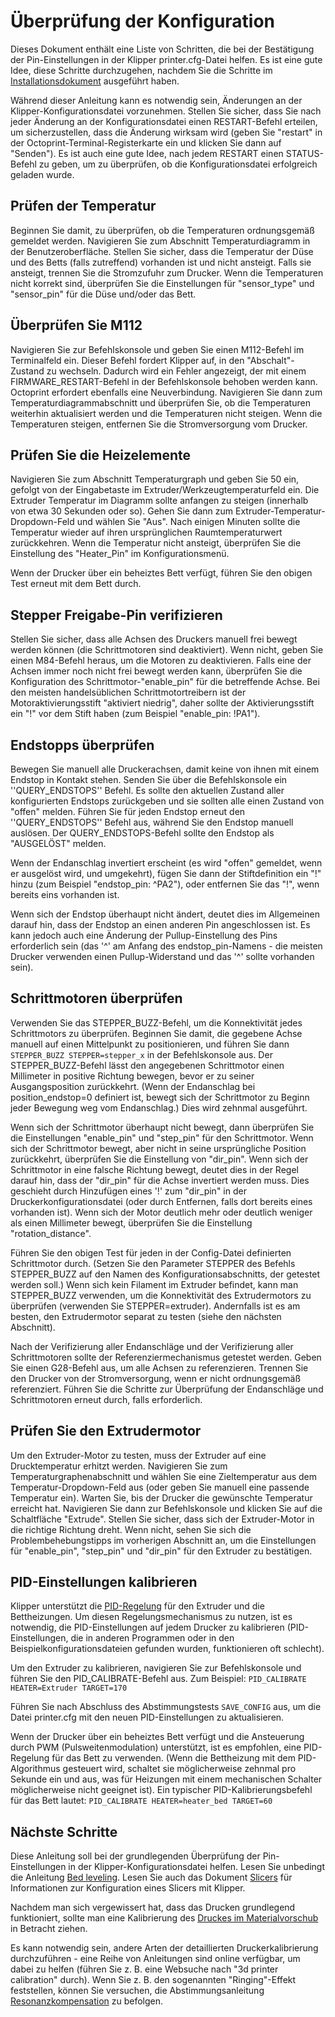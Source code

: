 # Überprüfung der Konfiguration

Dieses Dokument enthält eine Liste von Schritten, die bei der Bestätigung der Pin-Einstellungen in der Klipper printer.cfg-Datei helfen. Es ist eine gute Idee, diese Schritte durchzugehen, nachdem Sie die Schritte im [Installationsdokument](Installation.md) ausgeführt haben.

Während dieser Anleitung kann es notwendig sein, Änderungen an der Klipper-Konfigurationsdatei vorzunehmen. Stellen Sie sicher, dass Sie nach jeder Änderung an der Konfigurationsdatei einen RESTART-Befehl erteilen, um sicherzustellen, dass die Änderung wirksam wird (geben Sie "restart" in der Octoprint-Terminal-Registerkarte ein und klicken Sie dann auf "Senden"). Es ist auch eine gute Idee, nach jedem RESTART einen STATUS-Befehl zu geben, um zu überprüfen, ob die Konfigurationsdatei erfolgreich geladen wurde.

## Prüfen der Temperatur

Beginnen Sie damit, zu überprüfen, ob die Temperaturen ordnungsgemäß gemeldet werden. Navigieren Sie zum Abschnitt Temperaturdiagramm in der Benutzeroberfläche. Stellen Sie sicher, dass die Temperatur der Düse und des Betts (falls zutreffend) vorhanden ist und nicht ansteigt. Falls sie ansteigt, trennen Sie die Stromzufuhr zum Drucker. Wenn die Temperaturen nicht korrekt sind, überprüfen Sie die Einstellungen für "sensor_type" und "sensor_pin" für die Düse und/oder das Bett.

## Überprüfen Sie M112

Navigieren Sie zur Befehlskonsole und geben Sie einen M112-Befehl im Terminalfeld ein. Dieser Befehl fordert Klipper auf, in den "Abschalt"-Zustand zu wechseln. Dadurch wird ein Fehler angezeigt, der mit einem FIRMWARE_RESTART-Befehl in der Befehlskonsole behoben werden kann. Octoprint erfordert ebenfalls eine Neuverbindung. Navigieren Sie dann zum Temperaturdiagrammabschnitt und überprüfen Sie, ob die Temperaturen weiterhin aktualisiert werden und die Temperaturen nicht steigen. Wenn die Temperaturen steigen, entfernen Sie die Stromversorgung vom Drucker.

## Prüfen Sie die Heizelemente

Navigieren Sie zum Abschnitt Temperaturgraph und geben Sie 50 ein, gefolgt von der Eingabetaste im Extruder/Werkzeugtemperaturfeld ein. Die Extruder Temperatur im Diagramm sollte anfangen zu steigen (innerhalb von etwa 30 Sekunden oder so). Gehen Sie dann zum Extruder-Temperatur-Dropdown-Feld und wählen Sie "Aus". Nach einigen Minuten sollte die Temperatur wieder auf ihren ursprünglichen Raumtemperaturwert zurückkehren. Wenn die Temperatur nicht ansteigt, überprüfen Sie die Einstellung des "Heater_Pin" im Konfigurationsmenü.

Wenn der Drucker über ein beheiztes Bett verfügt, führen Sie den obigen Test erneut mit dem Bett durch.

## Stepper Freigabe-Pin verifizieren

Stellen Sie sicher, dass alle Achsen des Druckers manuell frei bewegt werden können (die Schrittmotoren sind deaktiviert). Wenn nicht, geben Sie einen M84-Befehl heraus, um die Motoren zu deaktivieren. Falls eine der Achsen immer noch nicht frei bewegt werden kann, überprüfen Sie die Konfiguration des Schrittmotor-"enable_pin" für die betreffende Achse. Bei den meisten handelsüblichen Schrittmotortreibern ist der Motoraktivierungsstift "aktiviert niedrig", daher sollte der Aktivierungsstift ein "!" vor dem Stift haben (zum Beispiel "enable_pin: !PA1").

## Endstopps überprüfen

Bewegen Sie manuell alle Druckerachsen, damit keine von ihnen mit einem Endstop in Kontakt stehen. Senden Sie über die Befehlskonsole ein ''QUERY_ENDSTOPS'' Befehl. Es sollte den aktuellen Zustand aller konfigurierten Endstops zurückgeben und sie sollten alle einen Zustand von "offen" melden. Führen Sie für jeden Endstop erneut den ''QUERY_ENDSTOPS'' Befehl aus, während Sie den Endstop manuell auslösen. Der QUERY_ENDSTOPS-Befehl sollte den Endstop als "AUSGELÖST" melden.

Wenn der Endanschlag invertiert erscheint (es wird "offen" gemeldet, wenn er ausgelöst wird, und umgekehrt), fügen Sie dann der Stiftdefinition ein "!" hinzu (zum Beispiel "endstop_pin: ^PA2"), oder entfernen Sie das "!", wenn bereits eins vorhanden ist.

Wenn sich der Endstop überhaupt nicht ändert, deutet dies im Allgemeinen darauf hin, dass der Endstop an einen anderen Pin angeschlossen ist. Es kann jedoch auch eine Änderung der Pullup-Einstellung des Pins erforderlich sein (das '^' am Anfang des endstop_pin-Namens - die meisten Drucker verwenden einen Pullup-Widerstand und das '^' sollte vorhanden sein).

## Schrittmotoren überprüfen

Verwenden Sie das STEPPER_BUZZ-Befehl, um die Konnektivität jedes Schrittmotors zu überprüfen. Beginnen Sie damit, die gegebene Achse manuell auf einen Mittelpunkt zu positionieren, und führen Sie dann `STEPPER_BUZZ STEPPER=stepper_x` in der Befehlskonsole aus. Der STEPPER_BUZZ-Befehl lässt den angegebenen Schrittmotor einen Millimeter in positive Richtung bewegen, bevor er zu seiner Ausgangsposition zurückkehrt. (Wenn der Endanschlag bei position_endstop=0 definiert ist, bewegt sich der Schrittmotor zu Beginn jeder Bewegung weg vom Endanschlag.) Dies wird zehnmal ausgeführt.

Wenn sich der Schrittmotor überhaupt nicht bewegt, dann überprüfen Sie die Einstellungen "enable_pin" und "step_pin" für den Schrittmotor. Wenn sich der Schrittmotor bewegt, aber nicht in seine ursprüngliche Position zurückkehrt, überprüfen Sie die Einstellung von "dir_pin". Wenn sich der Schrittmotor in eine falsche Richtung bewegt, deutet dies in der Regel darauf hin, dass der "dir_pin" für die Achse invertiert werden muss. Dies geschieht durch Hinzufügen eines '!' zum "dir_pin" in der Druckerkonfigurationsdatei (oder durch Entfernen, falls dort bereits eines vorhanden ist). Wenn sich der Motor deutlich mehr oder deutlich weniger als einen Millimeter bewegt, überprüfen Sie die Einstellung "rotation_distance".

Führen Sie den obigen Test für jeden in der Config-Datei definierten Schrittmotor durch. (Setzen Sie den Parameter STEPPER des Befehls STEPPER_BUZZ auf den Namen des Konfigurationsabschnitts, der getestet werden soll.) Wenn sich kein Filament im Extruder befindet, kann man STEPPER_BUZZ verwenden, um die Konnektivität des Extrudermotors zu überprüfen (verwenden Sie STEPPER=extruder). Andernfalls ist es am besten, den Extrudermotor separat zu testen (siehe den nächsten Abschnitt).

Nach der Verifizierung aller Endanschläge und der Verifizierung aller Schrittmotoren sollte der Referenziermechanismus getestet werden. Geben Sie einen G28-Befehl aus, um alle Achsen zu referenzieren. Trennen Sie den Drucker von der Stromversorgung, wenn er nicht ordnungsgemäß referenziert. Führen Sie die Schritte zur Überprüfung der Endanschläge und Schrittmotoren erneut durch, falls erforderlich.

## Prüfen Sie den Extrudermotor

Um den Extruder-Motor zu testen, muss der Extruder auf eine Drucktemperatur erhitzt werden. Navigieren Sie zum Temperaturgraphenabschnitt und wählen Sie eine Zieltemperatur aus dem Temperatur-Dropdown-Feld aus (oder geben Sie manuell eine passende Temperatur ein). Warten Sie, bis der Drucker die gewünschte Temperatur erreicht hat. Navigieren Sie dann zur Befehlskonsole und klicken Sie auf die Schaltfläche "Extrude". Stellen Sie sicher, dass sich der Extruder-Motor in die richtige Richtung dreht. Wenn nicht, sehen Sie sich die Problembehebungstipps im vorherigen Abschnitt an, um die Einstellungen für "enable_pin", "step_pin" und "dir_pin" für den Extruder zu bestätigen.

## PID-Einstellungen kalibrieren

Klipper unterstützt die [PID-Regelung](https://de.wikipedia.org/wiki/Regler#PID-Regler) für den Extruder und die Bettheizungen. Um diesen Regelungsmechanismus zu nutzen, ist es notwendig, die PID-Einstellungen auf jedem Drucker zu kalibrieren (PID-Einstellungen, die in anderen Programmen oder in den Beispielkonfigurationsdateien gefunden wurden, funktionieren oft schlecht).

Um den Extruder zu kalibrieren, navigieren Sie zur Befehlskonsole und führen Sie den PID_CALIBRATE-Befehl aus. Zum Beispiel: `PID_CALIBRATE HEATER=Extruder TARGET=170`

Führen Sie nach Abschluss des Abstimmungstests `SAVE_CONFIG` aus, um die Datei printer.cfg mit den neuen PID-Einstellungen zu aktualisieren.

Wenn der Drucker über ein beheiztes Bett verfügt und die Ansteuerung durch PWM (Pulsweitenmodulation) unterstützt, ist es empfohlen, eine PID-Regelung für das Bett zu verwenden. (Wenn die Bettheizung mit dem PID-Algorithmus gesteuert wird, schaltet sie möglicherweise zehnmal pro Sekunde ein und aus, was für Heizungen mit einem mechanischen Schalter möglicherweise nicht geeignet ist). Ein typischer PID-Kalibrierungsbefehl für das Bett lautet: `PID_CALIBRATE HEATER=heater_bed TARGET=60`

## Nächste Schritte

Diese Anleitung soll bei der grundlegenden Überprüfung der Pin-Einstellungen in der Klipper-Konfigurationsdatei helfen. Lesen Sie unbedingt die Anleitung [Bed leveling](Bed_Level.md). Lesen Sie auch das Dokument [Slicers](Slicers.md) für Informationen zur Konfiguration eines Slicers mit Klipper.

Nachdem man sich vergewissert hat, dass das Drucken grundlegend funktioniert, sollte man eine Kalibrierung des [Druckes im Materialvorschub](Pressure_Advance.md) in Betracht ziehen.

Es kann notwendig sein, andere Arten der detaillierten Druckerkalibrierung durchzuführen - eine Reihe von Anleitungen sind online verfügbar, um dabei zu helfen (führen Sie z. B. eine Websuche nach "3d printer calibration" durch). Wenn Sie z. B. den sogenannten "Ringing"-Effekt feststellen, können Sie versuchen, die Abstimmungsanleitung [Resonanzkompensation](Resonance_Compensation.md) zu befolgen.
